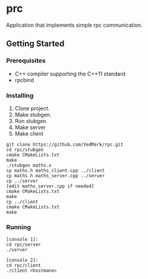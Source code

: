 # prc
Application that implements simple rpc communication.

## Getting Started

### Prerequisites
  - C++ compiler supporting the C++11 standard
  - rpcbind
  
### Installing

1. Clone project.
2. Make stubgen.
3. Run stubgen
4. Make server
5. Make client

```
git clone https://github.com/VedMark/rpc.git
cd rpc/stubgen
cmake CMakeLists.txt
make
./stubgen maths.x
cp maths.h maths_client.cpp ../client
cp maths.h maths_server.cpp ../server
cp ../server
[edit maths_server.cpp if needed]
cmake CMakeLists.txt
make
cp ../client
cmake CMakeLists.txt
make
```

### Running

```
[console 1]:
cd rpc/server
./server

[console 2]:
cd rpc/client
./client <hostmane>
```

